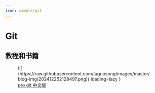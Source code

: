 ```yaml
---
icon: simple/git
---
```


# Git

## 教程和书籍

<figure markdown="span">
  ![](https://raw.githubusercontent.com/luguosong/images/master/blog-img/202412252128497.png){ loading=lazy }
  <figcaption><a href="https://github.com/progit/progit2-zh">pro git 中文版</a></figcaption>
</figure>
